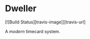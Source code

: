 # Dweller

[![Build Status][travis-image]][travis-url]
<!-- [![Greenkeeper badge](https://badges.greenkeeper.io/iRath96/electron-react-typescript-boilerplate.svg)](https://greenkeeper.io/) -->

A _modern_ timecard system.